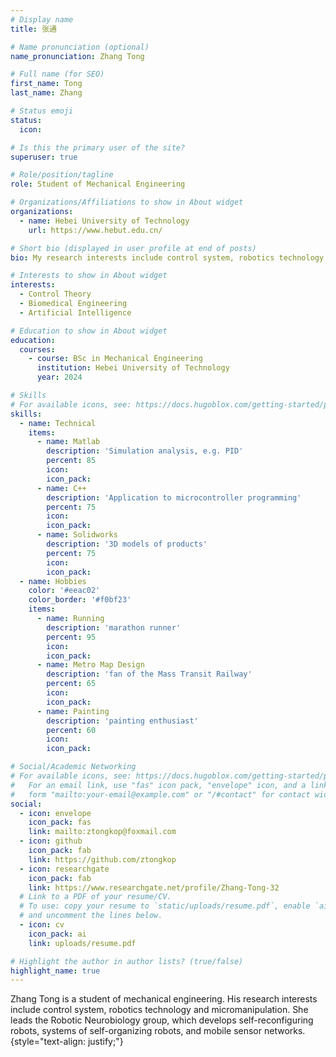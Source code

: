 ```yaml
---
# Display name
title: 张通

# Name pronunciation (optional)
name_pronunciation: Zhang Tong

# Full name (for SEO)
first_name: Tong
last_name: Zhang

# Status emoji
status:
  icon: 

# Is this the primary user of the site?
superuser: true

# Role/position/tagline
role: Student of Mechanical Engineering

# Organizations/Affiliations to show in About widget
organizations:
  - name: Hebei University of Technology
    url: https://www.hebut.edu.cn/

# Short bio (displayed in user profile at end of posts)
bio: My research interests include control system, robotics technology and micromanipulation.

# Interests to show in About widget
interests:
  - Control Theory
  - Biomedical Engineering
  - Artificial Intelligence

# Education to show in About widget
education:
  courses:
    - course: BSc in Mechanical Engineering
      institution: Hebei University of Technology
      year: 2024

# Skills
# For available icons, see: https://docs.hugoblox.com/getting-started/page-builder/#icons
skills:
  - name: Technical
    items:
      - name: Matlab
        description: 'Simulation analysis, e.g. PID'
        percent: 85
        icon: 
        icon_pack: 
      - name: C++
        description: 'Application to microcontroller programming'
        percent: 75
        icon: 
        icon_pack: 
      - name: Solidworks
        description: '3D models of products'
        percent: 75
        icon: 
        icon_pack: 
  - name: Hobbies
    color: '#eeac02'
    color_border: '#f0bf23'
    items:
      - name: Running
        description: 'marathon runner'
        percent: 95
        icon: 
        icon_pack: 
      - name: Metro Map Design
        description: 'fan of the Mass Transit Railway'
        percent: 65
        icon: 
        icon_pack: 
      - name: Painting
        description: 'painting enthusiast'
        percent: 60
        icon: 
        icon_pack: 

# Social/Academic Networking
# For available icons, see: https://docs.hugoblox.com/getting-started/page-builder/#icons
#   For an email link, use "fas" icon pack, "envelope" icon, and a link in the
#   form "mailto:your-email@example.com" or "/#contact" for contact widget.
social:
  - icon: envelope
    icon_pack: fas
    link: mailto:ztongkop@foxmail.com
  - icon: github
    icon_pack: fab
    link: https://github.com/ztongkop
  - icon: researchgate
    icon_pack: fab
    link: https://www.researchgate.net/profile/Zhang-Tong-32
  # Link to a PDF of your resume/CV.
  # To use: copy your resume to `static/uploads/resume.pdf`, enable `ai` icons in `params.yaml`,
  # and uncomment the lines below.
  - icon: cv
    icon_pack: ai
    link: uploads/resume.pdf

# Highlight the author in author lists? (true/false)
highlight_name: true
---
```


Zhang Tong is a student of mechanical engineering. His research interests include control system, robotics technology and micromanipulation. She leads the Robotic Neurobiology group, which develops self-reconfiguring robots, systems of self-organizing robots, and mobile sensor networks.
{style="text-align: justify;"}
